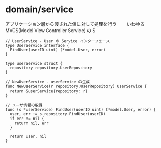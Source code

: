 # domain/service

アプリケーション層から渡された値に対して処理を行う　　
いわゆる MVCS(Model View Controller Service) の S

```
// UserService - User の Service インターフェース
type UserService interface {
  FindUser(userID uint) (*model.User, error)
}

type userService struct {
  repository repository.UserRepository
}

// NewUserService - userService の生成
func NewUserService(r repository.UserRepository) UserService {
  return &userService{repository: r}
}

// ユーザ情報の取得
func (s *userService) FindUser(userID uint) (*model.User, error) {
  user, err := s.repository.FindUser(userID)
  if err != nil {
    return nil, err
  }

  return user, nil
}
```
